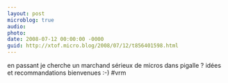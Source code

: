 ```yaml
---
layout: post
microblog: true
audio: 
photo: 
date: 2008-07-12 00:00:00 -0000
guid: http://xtof.micro.blog/2008/07/12/t856401598.html
---
```

en passant je cherche un marchand sérieux de micros dans pigalle ? idées et recommandations bienvenues :-) #vrm
